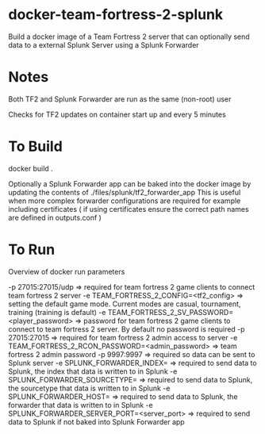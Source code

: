 # docker-team-fortress-2-splunk
Build a docker image of a Team Fortress 2 server that can optionally send data to a external Splunk Server using a Splunk Forwarder

Notes
=====

Both TF2 and Splunk Forwarder are run as the same (non-root) user

Checks for TF2 updates on container start up and every 5 minutes

To Build
========

docker build .

Optionally a Splunk Forwarder app can be baked into the docker image by updating the contents of ./files/splunk/tf2_forwarder_app
This is useful when more complex forwarder configurations are required for example including certificates ( if using certificates ensure the correct path names are defined in outputs.conf )

To Run
======

Overview of docker run parameters

-p 27015:27015/udp  => required for team fortress 2 game clients to connect team fortress 2 server
-e TEAM_FORTRESS_2_CONFIG=<tf2_config> => setting the default game mode. Current modes are casual, tournament, training (training is default)
-e TEAM_FORTRESS_2_SV_PASSWORD=<player_password> => password for team fortress 2 game clients to connect to team fortress 2 server. By default no password is required
-p 27015:27015 => required for team fortress 2 admin access to server
-e TEAM_FORTRESS_2_RCON_PASSWORD=<admin_password> => team fortress 2 admin password
-p 9997:9997 => required so data can be sent to Splunk server
-e SPLUNK_FORWARDER_INDEX=<index> => required to send data to Splunk, the index that data is written to in Splunk
-e SPLUNK_FORWARDER_SOURCETYPE=<source> => required to send data to Splunk, the sourcetype that data is written to in Splunk 
-e SPLUNK_FORWARDER_HOST=<host> => required to send data to Splunk, the forwarder that data is written to in Splunk
-e SPLUNK_FORWARDER_SERVER_PORT=<server_port> => required to send data to Splunk if not baked into Splunk Forwarder app
